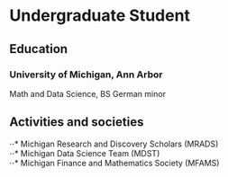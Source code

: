 # Undergraduate Student

## Education
### University of Michigan, Ann Arbor
Math and Data Science, BS
German minor

## Activities and societies
⋅⋅* Michigan Research and Discovery Scholars (MRADS)\
⋅⋅* Michigan Data Science Team (MDST)\
⋅⋅* Michigan Finance and Mathematics Society (MFAMS)
